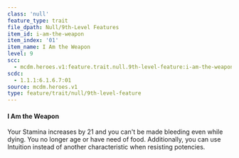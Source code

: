 ```yaml
---
class: 'null'
feature_type: trait
file_dpath: Null/9th-Level Features
item_id: i-am-the-weapon
item_index: '01'
item_name: I Am the Weapon
level: 9
scc:
  - mcdm.heroes.v1:feature.trait.null.9th-level-feature:i-am-the-weapon
scdc:
  - 1.1.1:6.1.6.7:01
source: mcdm.heroes.v1
type: feature/trait/null/9th-level-feature
---
```


#### I Am the Weapon

Your Stamina increases by 21 and you can't be made bleeding even while dying. You no longer age or have need of food. Additionally, you can use Intuition instead of another characteristic when resisting potencies.
